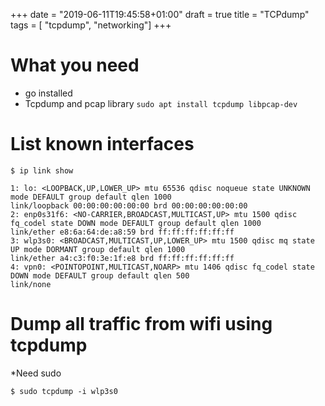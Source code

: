 +++
date = "2019-06-11T19:45:58+01:00"
draft = true
title = "TCPdump"
tags        = [ "tcpdump", "networking"]
+++

# What you need

- go installed
- Tcpdump and pcap library `sudo apt install tcpdump libpcap-dev`

# List known interfaces

    $ ip link show
   
    1: lo: <LOOPBACK,UP,LOWER_UP> mtu 65536 qdisc noqueue state UNKNOWN mode DEFAULT group default qlen 1000
    link/loopback 00:00:00:00:00:00 brd 00:00:00:00:00:00
    2: enp0s31f6: <NO-CARRIER,BROADCAST,MULTICAST,UP> mtu 1500 qdisc fq_codel state DOWN mode DEFAULT group default qlen 1000
    link/ether e8:6a:64:de:a8:59 brd ff:ff:ff:ff:ff:ff
    3: wlp3s0: <BROADCAST,MULTICAST,UP,LOWER_UP> mtu 1500 qdisc mq state UP mode DORMANT group default qlen 1000
    link/ether a4:c3:f0:3e:1f:e8 brd ff:ff:ff:ff:ff:ff
    4: vpn0: <POINTOPOINT,MULTICAST,NOARP> mtu 1406 qdisc fq_codel state DOWN mode DEFAULT group default qlen 500
    link/none 
	
# Dump all traffic from wifi using tcpdump

 *Need sudo

    $ sudo tcpdump -i wlp3s0
